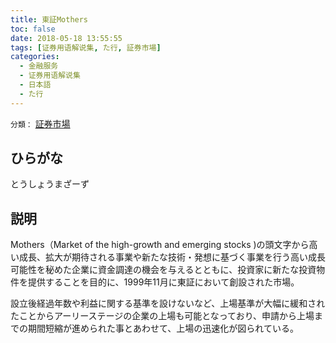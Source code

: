 ```yaml
---
title: 東証Mothers
toc: false
date: 2018-05-18 13:55:55
tags: [证券用语解说集, た行, 証券市場]
categories:
  - 金融服务
  - 证券用语解说集
  - 日本語
  - た行
---
```


`分類：` [証券市場](/tags/証券市場/)

## ひらがな

とうしょうまざーず

## 説明

Mothers（Market of the high-growth and emerging stocks )の頭文字から高い成長、拡大が期待される事業や新たな技術・発想に基づく事業を行う高い成長可能性を秘めた企業に資金調達の機会を与えるとともに、投資家に新たな投資物件を提供することを目的に、1999年11月に東証において創設された市場。

設立後経過年数や利益に関する基準を設けないなど、上場基準が大幅に緩和されたことからアーリーステージの企業の上場も可能となっており、申請から上場までの期間短縮が進められた事とあわせて、上場の迅速化が図られている。
